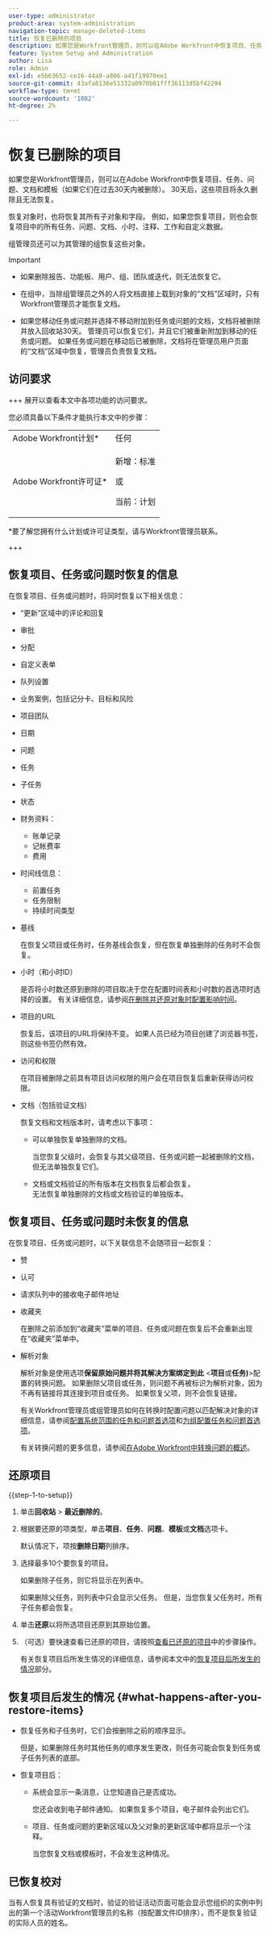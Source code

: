 ```yaml
---
user-type: administrator
product-area: system-administration
navigation-topic: manage-deleted-items
title: 恢复已删除的项目
description: 如果您是Workfront管理员，则可以在Adobe Workfront中恢复项目、任务、问题、文档和模板（如果它们在过去30天内被删除）。 30天后，这些项目将永久删除且无法恢复。 恢复对象时，也将恢复其所有子对象和字段。 例如，如果您恢复某个项目，则该项目中的所有任务、问题、文档、小时、注释、分配和自定义数据也会恢复。items
feature: System Setup and Administration
author: Lisa
role: Admin
exl-id: e5b63652-ce16-44a9-a806-a41f19970ee1
source-git-commit: 43afa8136e51332a0970b01fff36113d5bf42294
workflow-type: tm+mt
source-wordcount: '1082'
ht-degree: 2%

---
```


# 恢复已删除的项目

<!--Audited: 12/2023-->

<!--
DON'T DELETE, DRAFT OR HIDE THIS ARTICLE. IT IS LINKED TO THE PRODUCT, THROUGH THE CONTEXT SENSITIVE HELP LINKS.
-->

如果您是Workfront管理员，则可以在Adobe Workfront中恢复项目、任务、问题、文档和模板（如果它们在过去30天内被删除）。 30天后，这些项目将永久删除且无法恢复。

恢复对象时，也将恢复其所有子对象和字段。 例如，如果您恢复项目，则也会恢复项目中的所有任务、问题、文档、小时、注释、工作和自定义数据。

组管理员还可以为其管理的组恢复这些对象。

>[!IMPORTANT]
>
>* 如果删除报告、功能板、用户、组、团队或迭代，则无法恢复它。
>* 在组中，当除组管理员之外的人将文档直接上载到对象的“文档”区域时，只有Workfront管理员才能恢复文档。
>
>* 如果您移动任务或问题并选择不移动附加到任务或问题的文档，文档将被删除并放入回收站30天。 管理员可以恢复它们，并且它们被重新附加到移动的任务或问题。 如果任务或问题在移动后已被删除，文档将在管理员用户页面的“文档”区域中恢复，管理员负责恢复文档。

## 访问要求

+++ 展开以查看本文中各项功能的访问要求。

您必须具备以下条件才能执行本文中的步骤：

<table style="table-layout:auto"> 
 <col> 
 <col> 
 <tbody> 
  <tr> 
   <td role="rowheader">Adobe Workfront计划*</td> 
   <td>任何</td> 
  </tr> 
  <tr> 
   <td role="rowheader">Adobe Workfront许可证*</td> 
   <td><p>新增：标准</p>
   或
   <p>当前：计划</p></td> 
  </tr> 
 </tbody> 
</table>

&#42;要了解您拥有什么计划或许可证类型，请与Workfront管理员联系。

+++

## 恢复项目、任务或问题时恢复的信息

在恢复项目、任务或问题时，将同时恢复以下相关信息：

* “更新”区域中的评论和回复
* 审批
* 分配
* 自定义表单
* 队列设置
* 业务案例，包括记分卡、目标和风险
* 项目团队
* 日期
* 问题
* 任务
* 子任务
* 状态
* 财务资料：

   * 账单记录
   * 记帐费率
   * 费用

* 时间线信息：

   * 前置任务
   * 任务限制
   * 持续时间类型

* 基线

  在恢复父项目或任务时，任务基线会恢复，但在恢复单独删除的任务时不会恢复。

* 小时（和小时ID）

  是否将小时数还原到删除的项目取决于您在配置时间表和小时数的首选项时选择的设置。 有关详细信息，请参阅[在删除并还原对象时配置影响时间](../../../administration-and-setup/manage-workfront/manage-deleted-items/configure-how-hours-affected-when-obj-deleted-restored.md)。

* 项目的URL

  恢复后，该项目的URL将保持不变。 如果人员已经为项目创建了浏览器书签，则这些书签仍然有效。

* 访问和权限

  在项目被删除之前具有项目访问权限的用户会在项目恢复后重新获得访问权限。

* 文档（包括验证文档）

  恢复文档和文档版本时，请考虑以下事项：

   * 可以单独恢复单独删除的文档。

     当您恢复父级时，会恢复与其父级项目、任务或问题一起被删除的文档，但无法单独恢复它们。

   * 文档或文档验证的所有版本在文档恢复后都会恢复。\
     无法恢复单独删除的文档或文档验证的单独版本。

## 恢复项目、任务或问题时未恢复的信息

在恢复项目、任务或问题时，以下关联信息不会随项目一起恢复：

* 赞
* 认可
* 请求队列中的接收电子邮件地址
* 收藏夹

  在删除之前添加到“收藏夹”菜单的项目、任务或问题在恢复后不会重新出现在“收藏夹”菜单中。

* 解析对象

  解析对象是使用选项&#x200B;**保留原始问题并将其解决方案绑定到此** &lt;**项目**&#x200B;或&#x200B;**任务)**>配置的转换问题。 如果删除父项目或任务，则问题不再被标识为解析对象，因为不再有链接将其连接到项目或任务。 如果恢复父项，则不会恢复链接。

  有关Workfront管理员或组管理员如何在转换时配置问题以匹配解决对象的详细信息，请参阅[配置系统范围的任务和问题首选项](../../../administration-and-setup/set-up-workfront/configure-system-defaults/set-task-issue-preferences.md)和[为组配置任务和问题首选项](../../../administration-and-setup/manage-groups/create-and-manage-groups/configure-task-issue-preferences-group.md)。

  有关转换问题的更多信息，请参阅[在Adobe Workfront中转换问题的概述](../../../manage-work/issues/convert-issues/convert-issues.md)。

## 还原项目

{{step-1-to-setup}}

1. 单击&#x200B;**回收站** > **最近删除的**。
1. 根据要还原的项类型，单击&#x200B;**项目**、**任务**、**问题**、**模板**&#x200B;或&#x200B;**文档**&#x200B;选项卡。

   默认情况下，项按&#x200B;**删除日期**&#x200B;列排序。

1. 选择最多10个要恢复的项目。

   如果删除子任务，则它将显示在列表中。

   如果删除父任务，则列表中只会显示父任务。 但是，当您恢复父任务时，所有子任务都会恢复。

1. 单击&#x200B;**还原**&#x200B;以将所选项目还原到其原始位置。
1. （可选）要快速查看已还原的项目，请按照[查看已还原的项目](../../../administration-and-setup/manage-workfront/manage-deleted-items/view-restored-items.md)中的步骤操作。

   有关恢复项目后所发生情况的详细信息，请参阅本文中的[恢复项目后所发生的情况](#what-happens-after-you-restore-items)部分。

## 恢复项目后发生的情况 {#what-happens-after-you-restore-items}

* 恢复任务和子任务时，它们会按删除之前的顺序显示。

  但是，如果删除任务时其他任务的顺序发生更改，则任务可能会恢复到任务或子任务列表的底部。

* 恢复项目后：

   * 系统会显示一条消息，让您知道自己是否成功。

     您还会收到电子邮件通知。 如果恢复多个项目，电子邮件会列出它们。

   * 项目、任务或问题的更新区域以及父对象的更新区域中都将显示一个注释。

     当您恢复文档或模板时，不会发生这种情况。

## 已恢复校对

当有人恢复具有验证的文档时，验证的验证活动页面可能会显示您组织的实例中列出的第一个活动Workfront管理员的名称（按配置文件ID排序），而不是恢复验证的实际人员的姓名。
